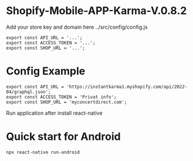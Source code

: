# Shopify-Mobile-APP-Karma-V.0.8.2

Add your store key and domain here ../src/config/config.js 

``` 
export const API_URL = '...'; 
export const ACCESS_TOKEN = '...';
export const SHOP_URL = '...';
```

# Config Example
```
export const API_URL = 'https://instantkarma1.myshopify.com/api/2022-04/graphql.json';
export const ACCESS_TOKEN = 'Privat info';
export const SHOP_URL = 'myconcertdirect.com';
```

Run application after install react-native

# Quick start for Android
```bash
npx react-native run-android
```
